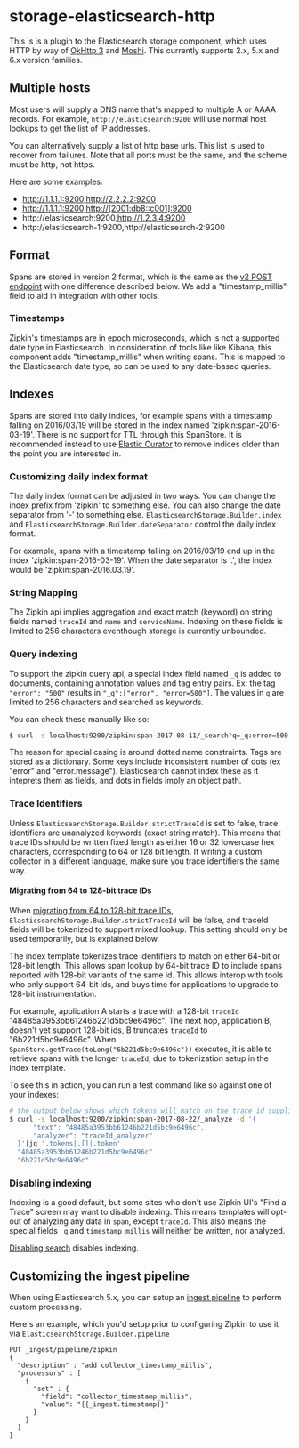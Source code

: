 # storage-elasticsearch-http

This is is a plugin to the Elasticsearch storage component, which uses
HTTP by way of [OkHttp 3](https://github.com/square/okttp) and
[Moshi](https://github.com/square/moshi). This currently supports 2.x,
5.x and 6.x version families.

## Multiple hosts
Most users will supply a DNS name that's mapped to multiple A or AAAA
records. For example, `http://elasticsearch:9200` will use normal host
lookups to get the list of IP addresses.

You can alternatively supply a list of http base urls. This list is used
to recover from failures. Note that all ports must be the same, and the
scheme must be http, not https.

Here are some examples:

* http://1.1.1.1:9200,http://2.2.2.2:9200
* http://1.1.1.1:9200,http://[2001:db8::c001]:9200
* http://elasticsearch:9200,http://1.2.3.4:9200
* http://elasticsearch-1:9200,http://elasticsearch-2:9200

## Format
Spans are stored in version 2 format, which is the same as the [v2 POST endpoint](http://zipkin.io/zipkin-api/#/default/post_spans)
with one difference described below. We add a "timestamp_millis" field
to aid in integration with other tools.

### Timestamps
Zipkin's timestamps are in epoch microseconds, which is not a supported date type in Elasticsearch.
In consideration of tools like like Kibana, this component adds "timestamp_millis" when writing
spans. This is mapped to the Elasticsearch date type, so can be used to any date-based queries.

## Indexes
Spans are stored into daily indices, for example spans with a timestamp
falling on 2016/03/19 will be stored in the index named 'zipkin:span-2016-03-19'.
There is no support for TTL through this SpanStore. It is recommended
instead to use [Elastic Curator](https://www.elastic.co/guide/en/elasticsearch/client/curator/current/about.html)
to remove indices older than the point you are interested in.

### Customizing daily index format
The daily index format can be adjusted in two ways. You can change the
index prefix from 'zipkin' to something else. You can also change
the date separator from '-' to something else.
`ElasticsearchStorage.Builder.index` and `ElasticsearchStorage.Builder.dateSeparator`
control the daily index format.

For example, spans with a timestamp falling on 2016/03/19 end up in the
index 'zipkin:span-2016-03-19'. When the date separator is '.', the index
would be 'zipkin:span-2016.03.19'.

### String Mapping
The Zipkin api implies aggregation and exact match (keyword) on string
fields named `traceId` and `name` and `serviceName`. Indexing on these
fields is limited to 256 characters eventhough storage is currently
unbounded.

### Query indexing
To support the zipkin query api, a special index field named `_q` is
added to documents, containing annotation values and tag entry pairs.
Ex: the tag `"error": "500"` results in `"_q":["error", "error=500"]`.
The values in `q` are limited to 256 characters and searched as keywords.

You can check these manually like so:
```bash
$ curl -s localhost:9200/zipkin:span-2017-08-11/_search?q=_q:error=500
```

The reason for special casing is around dotted name constraints. Tags
are stored as a dictionary. Some keys include inconsistent number of dots
(ex "error" and "error.message"). Elasticsearch cannot index these as it
inteprets them as fields, and dots in fields imply an object path.

### Trace Identifiers
Unless `ElasticsearchStorage.Builder.strictTraceId` is set to false,
trace identifiers are unanalyzed keywords (exact string match). This
means that trace IDs should be written fixed length as either 16 or 32
lowercase hex characters, corresponding to 64 or 128 bit length. If
writing a custom collector in a different language, make sure you trace
identifiers the same way.

#### Migrating from 64 to 128-bit trace IDs
When [migrating from 64 to 128-bit trace IDs](../../zipkin-server/README.md#migrating-from-64-to-128-bit-trace-ids),
`ElasticsearchStorage.Builder.strictTraceId` will be false, and traceId
fields will be tokenized to support mixed lookup. This setting should
only be used temporarily, but is explained below.

The index template tokenizes trace identifiers to match on either 64-bit
or 128-bit length. This allows span lookup by 64-bit trace ID to include
spans reported with 128-bit variants of the same id. This allows interop
with tools who only support 64-bit ids, and buys time for applications
to upgrade to 128-bit instrumentation.

For example, application A starts a trace with a 128-bit `traceId`
"48485a3953bb61246b221d5bc9e6496c". The next hop, application B, doesn't
yet support 128-bit ids, B truncates `traceId` to "6b221d5bc9e6496c".
When `SpanStore.getTrace(toLong("6b221d5bc9e6496c"))` executes, it
is able to retrieve spans with the longer `traceId`, due to tokenization
setup in the index template.

To see this in action, you can run a test command like so against one of
your indexes:

```bash
# the output below shows which tokens will match on the trace id supplied.
$ curl -s localhost:9200/zipkin:span-2017-08-22/_analyze -d '{
      "text": "48485a3953bb61246b221d5bc9e6496c",
      "analyzer": "traceId_analyzer"
  }'|jq '.tokens|.[]|.token'
  "48485a3953bb61246b221d5bc9e6496c"
  "6b221d5bc9e6496c"
```

### Disabling indexing
Indexing is a good default, but some sites who don't use Zipkin UI's
"Find a Trace" screen may want to disable indexing. This means templates
will opt-out of analyzing any data in `span`, except `traceId`. This
also means the special fields `_q` and `timestamp_millis` will neither
be written, nor analyzed.

[Disabling search](../../README.md#disabling-search) disables indexing.

## Customizing the ingest pipeline

When using Elasticsearch 5.x, you can setup an [ingest pipeline](https://www.elastic.co/guide/en/elasticsearch/reference/master/pipeline.html)
to perform custom processing.

Here's an example, which you'd setup prior to configuring Zipkin to use
it via `ElasticsearchStorage.Builder.pipeline`


```
PUT _ingest/pipeline/zipkin
{
  "description" : "add collector_timestamp_millis",
  "processors" : [
    {
      "set" : {
        "field": "collector_timestamp_millis",
        "value": "{{_ingest.timestamp}}"
      }
    }
  ]
}
```
